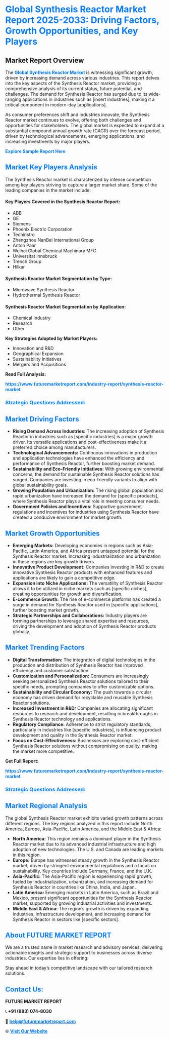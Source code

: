 <h1 style="color: #007BFF;">Global Synthesis Reactor Market Report 2025-2033: Driving Factors, Growth Opportunities, and Key Players</h1>

<section id="overview">
<h2>Market Report Overview</h2>
<p>The <a href="https://www.futuremarketreport.com/industry-report/synthesis-reactor-market" style="color: #007BFF; text-decoration: none;"><strong>Global Synthesis Reactor Market</strong></a> is witnessing significant growth, driven by increasing demand across various industries. This report delves into the key aspects of the Synthesis Reactor market, providing a comprehensive analysis of its current status, future potential, and challenges. The demand for Synthesis Reactor has surged due to its wide-ranging applications in industries such as [insert industries], making it a critical component in modern-day [applications].</p>
<p>As consumer preferences shift and industries innovate, the Synthesis Reactor market continues to evolve, offering both challenges and opportunities for stakeholders. The global market is expected to expand at a substantial compound annual growth rate (CAGR) over the forecast period, driven by technological advancements, emerging applications, and increasing investments by major players.</p>
</section>

<section id="overview">
<p><a href="https://www.futuremarketreport.com/request-sample/reportId=52280" style="color: #007BFF; text-decoration: none;"><strong>Explore Sample Report Here</strong></a></p>
</section>

<section id="key-players">
<h2 style="color: #007BFF;">Market Key Players Analysis</h2>
<p>The Synthesis Reactor market is characterized by intense competition among key players striving to capture a larger market share. Some of the leading companies in the market include:</p>
<h4>Key Players Covered in the Synthesis Reactor Report:</h4>
<ul><li>ABB</li><li>GE</li><li>Siemens</li><li>Phoenix Electric Corporation</li><li>Techinstro</li><li>Zhengzhou NanBei International Group</li><li>Anton Paar</li><li>Weihai Global Chemical Machinary MFG</li><li>Universitat Innsbruck</li><li>Trench Group</li><li>Hilkar</li></ul>
<h4>Synthesis Reactor Market Segmentation by Type:</h4>
<ul><li>Microwave Synthesis Reactor</li><li>Hydrothermal Synthesis Reactor</li></ul>

<h4>Synthesis Reactor Market Segmentation by Application:</h4>
<ul><li>Chemical Industry</li><li>Research</li><li>Other</li></ul>
<p><strong>Key Strategies Adopted by Market Players:</strong></p>
<ul>
<li>Innovation and R&D</li>
<li>Geographical Expansion</li>
<li>Sustainability Initiatives</li>
<li>Mergers and Acquisitions</li>
</ul>
</section>

<section>
<p><strong>Read Full Analysis: </strong></p><a href="https://www.futuremarketreport.com/industry-report/synthesis-reactor-market" style="color: #007BFF; text-decoration: none;"><strong>https://www.futuremarketreport.com/industry-report/synthesis-reactor-market</strong></a>
<h3 style="color: #007BFF;">Strategic Questions Addressed:</h3>
</section>

<section id="driving-factors">
<h2 style="color: #007BFF;">Market Driving Factors</h2>
<ul>
<li><strong>Rising Demand Across Industries:</strong> The increasing adoption of Synthesis Reactor in industries such as [specific industries] is a major growth driver. Its versatile applications and cost-effectiveness make it a preferred choice among manufacturers.</li>
<li><strong>Technological Advancements:</strong> Continuous innovations in production and application technologies have enhanced the efficiency and performance of Synthesis Reactor, further boosting market demand.</li>
<li><strong>Sustainability and Eco-Friendly Initiatives:</strong> With growing environmental concerns, the demand for sustainable Synthesis Reactor solutions has surged. Companies are investing in eco-friendly variants to align with global sustainability goals.</li>
<li><strong>Growing Population and Urbanization:</strong> The rising global population and rapid urbanization have increased the demand for [specific products], where Synthesis Reactor plays a vital role in meeting consumer needs.</li>
<li><strong>Government Policies and Incentives:</strong> Supportive government regulations and incentives for industries using Synthesis Reactor have created a conducive environment for market growth.</li>
</ul>
</section>

<section id="growth-opportunities">
<h2 style="color: #007BFF;">Market Growth Opportunities</h2>
<ul>
<li><strong>Emerging Markets:</strong> Developing economies in regions such as Asia-Pacific, Latin America, and Africa present untapped potential for the Synthesis Reactor market. Increasing industrialization and urbanization in these regions are key growth drivers.</li>
<li><strong>Innovative Product Development:</strong> Companies investing in R&D to create innovative Synthesis Reactor products with enhanced features and applications are likely to gain a competitive edge.</li>
<li><strong>Expansion into Niche Applications:</strong> The versatility of Synthesis Reactor allows it to be utilized in niche markets such as [specific niches], creating opportunities for growth and diversification.</li>
<li><strong>E-commerce Growth:</strong> The rise of e-commerce platforms has created a surge in demand for Synthesis Reactor used in [specific applications], further boosting market growth.</li>
<li><strong>Strategic Partnerships and Collaborations:</strong> Industry players are forming partnerships to leverage shared expertise and resources, driving the development and adoption of Synthesis Reactor products globally.</li>
</ul>
</section>

<section id="trending-factors">
<h2 style="color: #007BFF;">Market Trending Factors</h2>
<ul>
<li><strong>Digital Transformation:</strong> The integration of digital technologies in the production and distribution of Synthesis Reactor has improved efficiency and customer satisfaction.</li>
<li><strong>Customization and Personalization:</strong> Consumers are increasingly seeking personalized Synthesis Reactor solutions tailored to their specific needs, prompting companies to offer customizable options.</li>
<li><strong>Sustainability and Circular Economy:</strong> The push towards a circular economy has driven demand for recyclable and reusable Synthesis Reactor solutions.</li>
<li><strong>Increased Investment in R&D:</strong> Companies are allocating significant resources to research and development, resulting in breakthroughs in Synthesis Reactor technology and applications.</li>
<li><strong>Regulatory Compliance:</strong> Adherence to strict regulatory standards, particularly in industries like [specific industries], is influencing product development and quality in the Synthesis Reactor market.</li>
<li><strong>Focus on Cost-Effectiveness:</strong> Businesses are exploring cost-efficient Synthesis Reactor solutions without compromising on quality, making the market more competitive.</li>
</ul>
</section>

<section>
<p><strong>Get Full Report: </strong></p><a href="https://www.futuremarketreport.com/industry-report/synthesis-reactor-market" style="color: #007BFF; text-decoration: none;"><strong>https://www.futuremarketreport.com/industry-report/synthesis-reactor-market</strong></a>
<h3 style="color: #007BFF;">Strategic Questions Addressed:</h3>
</section>


<section id="regional-analysis">
<h2 style="color: #007BFF;">Market Regional Analysis</h2>
<p>The global Synthesis Reactor market exhibits varied growth patterns across different regions. The key regions analyzed in this report include North America, Europe, Asia-Pacific, Latin America, and the Middle East & Africa:</p>
<ul>
<li><strong>North America:</strong> This region remains a dominant player in the Synthesis Reactor market due to its advanced industrial infrastructure and high adoption of new technologies. The U.S. and Canada are leading markets in this region.</li>
<li><strong>Europe:</strong> Europe has witnessed steady growth in the Synthesis Reactor market, driven by stringent environmental regulations and a focus on sustainability. Key countries include Germany, France, and the U.K.</li>
<li><strong>Asia-Pacific:</strong> The Asia-Pacific region is experiencing rapid growth, fueled by industrialization, urbanization, and increasing demand for Synthesis Reactor in countries like China, India, and Japan.</li>
<li><strong>Latin America:</strong> Emerging markets in Latin America, such as Brazil and Mexico, present significant opportunities for the Synthesis Reactor market, supported by growing industrial activities and investments.</li>
<li><strong>Middle East & Africa:</strong> The region’s growth is driven by expanding industries, infrastructure development, and increasing demand for Synthesis Reactor in sectors like [specific sectors].</li>
</ul>
</section>

<footer>
<h2 style="color: #007BFF;">About FUTURE MARKET REPORT</h2>
<p>We are a trusted name in market research and advisory services, delivering actionable insights and strategic support to businesses across diverse industries. Our expertise lies in offering:</p>

<p>Stay ahead in today’s competitive landscape with our tailored research solutions.</p>

<h2 style="color: #007BFF;">Contact Us:</h2>
<p><strong>FUTURE MARKET REPORT</strong></p>
<p>📞 <strong>+91 (883) 074-8030</strong></p>
<p>📧 <strong><a href="mailto:help@futuremarketreport.com" style="color: #007BFF;">help@futuremarketreport.com</a></strong></p>
<p>🌐 <strong><a href="https://www.futuremarketreport.com/" style="color: #007BFF;">Visit Our Website</a></strong></p>
</footer>